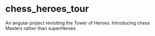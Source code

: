 # chess_heroes_tour
An angular project revisiting the Tower of Heroes. Introducing chess Masters rather than superHeroes
